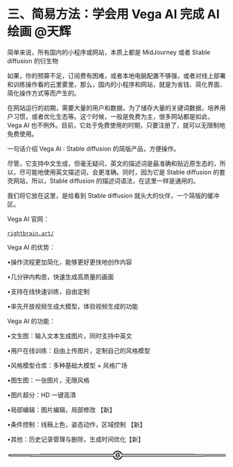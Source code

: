 # 三、简易方法：学会用 Vega AI 完成 AI 绘画 @天辉

简单来说，所有国内的小程序或网站，本质上都是 MidJourney 或者 Stable diffusion 的衍生物

如果，你的预算不足，订阅费有困难，或者本地电脑配置不够强，或者对线上部署和训练操作看的云里雾里，那么，国内的小程序和网站，就是为省钱、简化界面、简化操作方式等而产生的。

在网站运行的初期，需要大量的用户和数据，为了储存大量的关键词数据，培养用户习惯，或者优化生态等。这个时候，一般是免费为主，很多网站都是如此，Vega AI 也不例外。目前，它处于免费使用的时期，只要注册了，就可以无限制地免费使用。

一句话介绍 Vega AI : Stable diffusion 的简版产品，方便操作。

尽管，它支持中文生成，但毫无疑问，英文的描述词是最准确和贴近原生态的，所以，尽可能地使用英文描述词，会更准确。同时，因为它是 Stable diffusion 的套壳网站，所以，Stable diffusion 的描述词语法，在这里一样是通用的。

我们将它放在这里，是给看到 Stable diffusion 就头大的伙伴，一个简版的缓冲区。

Vega AI 官网：

[`rightbrain.art/`](https://rightbrain.art/)

Vega AI 的优势：

•操作流程更加简化，能够更好更快地创作内容

•几分钟内构思，快速生成高质量的画面

•支持在线快速训练，自由定制

•率先开放视频生成大模型，体验视频生成的功能

Vega AI 的功能：

•文生图：输入文本生成图片，同时支持中英文

•用户在线训练：自由上传图片，定制自己的风格模型

•风格模型仓库：多种基础大模型 + 风格广场

•图生图：一张图片，无限风格

•图片超分：HD 一键高清

•局部编辑：图片编辑，局部修改 【新】

•条件控制：线稿上色，姿态动作，区域控制 【新】

•其他：历史记录管理与删除，生成时间优化【新】

![](img/e12d1c8b9f4ffdf6c4edf913cceed533.png)